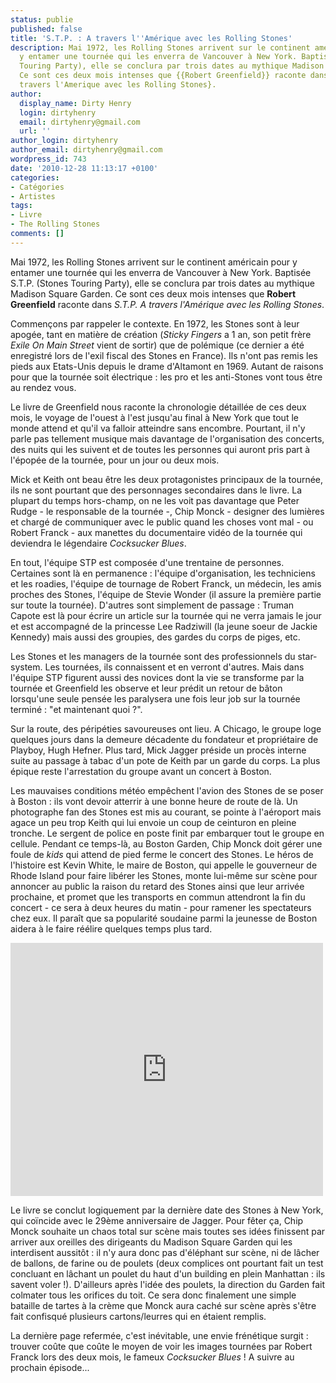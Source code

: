 ```yaml
---
status: publie
published: false
title: 'S.T.P. : A travers l''Amérique avec les Rolling Stones'
description: Mai 1972, les Rolling Stones arrivent sur le continent américain pour
  y entamer une tournée qui les enverra de Vancouver à New York. Baptisée S.T.P. (Stones
  Touring Party), elle se conclura par trois dates au mythique Madison Square Garden.
  Ce sont ces deux mois intenses que {{Robert Greenfield}} raconte dans {S.T.P. A
  travers l'Amerique avec les Rolling Stones}.
author:
  display_name: Dirty Henry
  login: dirtyhenry
  email: dirtyhenry@gmail.com
  url: ''
author_login: dirtyhenry
author_email: dirtyhenry@gmail.com
wordpress_id: 743
date: '2010-12-28 11:13:17 +0100'
categories:
- Catégories
- Artistes
tags:
- Livre
- The Rolling Stones
comments: []
---
```

Mai 1972, les Rolling Stones arrivent sur le continent américain pour y entamer une tournée qui les enverra de Vancouver à New York. Baptisée S.T.P. (Stones Touring Party), elle se conclura par trois dates au mythique Madison Square Garden. Ce sont ces deux mois intenses que __Robert Greenfield__ raconte dans *S.T.P. A travers l'Amérique avec les Rolling Stones*.

Commençons par rappeler le contexte. En 1972, les Stones sont à leur apogée, tant en matière de création (*Sticky Fingers* a 1 an, son petit frère *Exile On Main Street* vient de sortir) que de polémique (ce dernier a été enregistré lors de l'exil fiscal des Stones en France). Ils n'ont pas remis les pieds aux Etats-Unis depuis le drame d'Altamont en 1969. Autant de raisons pour que la tournée soit électrique : les pro et les anti-Stones vont tous être au rendez vous.

Le livre de Greenfield nous raconte la chronologie détaillée de ces deux mois, le voyage de l'ouest à l'est jusqu'au final à New York que tout le monde attend et qu'il va falloir atteindre sans encombre. Pourtant, il n'y parle pas tellement musique mais davantage de l'organisation des concerts, des nuits qui les suivent et de toutes les personnes qui auront pris part à l'épopée de la tournée, pour un jour ou deux mois.

<img457>

Mick et Keith ont beau être les deux protagonistes principaux de la tournée, ils ne sont pourtant que des personnages secondaires dans le livre. La plupart du temps hors-champ, on ne les voit pas davantage que Peter Rudge - le responsable de la tournée -, Chip Monck - designer des lumières et chargé de communiquer avec le public quand les choses vont mal - ou Robert Franck - aux manettes du documentaire vidéo de la tournée qui deviendra le légendaire *Cocksucker Blues*.

En tout, l'équipe STP est composée d'une trentaine de personnes. Certaines sont là en permanence : l'équipe d'organisation, les techniciens et les roadies, l'équipe de tournage de Robert Franck, un médecin, les amis proches des Stones, l'équipe de Stevie Wonder (il assure la première partie sur toute la tournée). D'autres sont simplement de passage : Truman Capote est là pour écrire un article sur la tournée qui ne verra jamais le jour et est accompagné de la princesse Lee Radziwill (la jeune soeur de Jackie Kennedy) mais aussi des groupies, des gardes du corps de piges, etc.

Les Stones et les managers de la tournée sont des professionnels du star-system. Les tournées, ils connaissent et en verront d'autres. Mais dans l'équipe STP figurent aussi des novices dont la vie se transforme par la tournée et Greenfield les observe et leur prédit un retour de bâton lorsqu'une seule pensée les paralysera une fois leur job sur la tournée terminé : "et maintenant quoi ?". 

Sur la route, des péripéties savoureuses ont lieu. A Chicago, le groupe loge quelques jours dans la demeure décadente du fondateur et propriétaire de Playboy, Hugh Hefner. Plus tard, Mick Jagger préside un procès interne suite au passage à tabac d'un pote de Keith par un garde du corps. La plus épique reste l'arrestation du groupe avant un concert à Boston.

Les mauvaises conditions météo empêchent l'avion des Stones de se poser à Boston : ils vont devoir atterrir à une bonne heure de route de là. Un photographe fan des Stones est mis au courant, se pointe à l'aéroport mais agace un peu trop Keith qui lui envoie un coup de ceinturon en pleine tronche. Le sergent de police en poste finit par embarquer tout le groupe en cellule. Pendant ce temps-là, au Boston Garden, Chip Monck doit gérer une foule de *kids* qui attend de pied ferme le concert des Stones. Le héros de l'histoire est Kevin White, le maire de Boston, qui appelle le gouverneur de Rhode Island pour faire libérer les Stones, monte lui-même sur scène pour annoncer au public la raison du retard des Stones ainsi que leur arrivée prochaine, et promet que les transports en commun attendront la fin du concert - ce sera à deux heures du matin - pour ramener les spectateurs chez eux. Il paraît que sa popularité soudaine parmi la jeunesse de Boston aidera à le faire réélire quelques temps plus tard.

<iframe title="YouTube video player" class="youtube-player" type="text/html" width="500" height="405" src="http://www.youtube.com/embed/ushiwMacvQw?rel=0" frameborder="0"></iframe>

Le livre se conclut logiquement par la dernière date des Stones à New York, qui coïncide avec le 29ème anniversaire de Jagger. Pour fêter ça, Chip Monck souhaite un chaos total sur scène mais toutes ses idées finissent par arriver aux oreilles des dirigeants du Madison Square Garden qui les interdisent aussitôt : il n'y aura donc pas d'éléphant sur scène, ni de lâcher de ballons, de farine ou de poulets (deux complices ont pourtant fait un test concluant en lâchant un poulet du haut d'un building en plein Manhattan : ils savent voler !). D'ailleurs après l'idée des poulets, la direction du Garden fait colmater tous les orifices du toit. Ce sera donc finalement une simple bataille de tartes à la crème que Monck aura caché sur scène après s'être fait confisqué plusieurs cartons/leurres qui en étaient remplis.

La dernière page refermée, c'est inévitable, une envie frénétique surgit : trouver coûte que coûte le moyen de voir les images tournées par Robert Franck lors des deux mois, le fameux *Cocksucker Blues* ! A suivre au prochain épisode...
